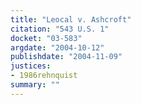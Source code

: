 ```yaml
---
title: "Leocal v. Ashcroft"
citation: "543 U.S. 1"
docket: "03-583"
argdate: "2004-10-12"
publishdate: "2004-11-09"
justices:
- 1986rehnquist
summary: ""
---
```


